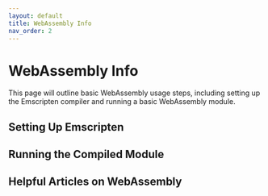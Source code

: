 ```yaml
---
layout: default
title: WebAssembly Info
nav_order: 2
---
```



# WebAssembly Info

This page will outline basic WebAssembly usage steps, including setting up the Emscripten compiler and running a basic WebAssembly module.

## Setting Up Emscripten

## Running the Compiled Module

## Helpful Articles on WebAssembly